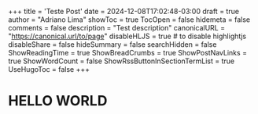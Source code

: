 +++
title = 'Teste Post'
date = 2024-12-08T17:02:48-03:00
draft = true
author = "Adriano Lima"
showToc = true
TocOpen = false
hidemeta = false
comments = false
description = "Test description"
canonicalURL = "https://canonical.url/to/page"
disableHLJS = true # to disable highlightjs
disableShare = false
hideSummary = false
searchHidden = false
ShowReadingTime = true
ShowBreadCrumbs = true
ShowPostNavLinks = true
ShowWordCount = false
ShowRssButtonInSectionTermList = true
UseHugoToc = false
+++
# HELLO WORLD
